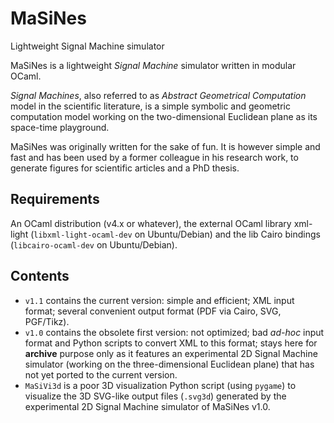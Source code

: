 # MaSiNes
Lightweight Signal Machine simulator

MaSiNes is a lightweight *Signal Machine* simulator written in modular OCaml.

*Signal Machines*, also referred to as *Abstract Geometrical Computation* model in the scientific literature, is a simple symbolic and geometric computation model working on the two-dimensional Euclidean plane as its space-time playground.

MaSiNes was originally written for the sake of fun. It is however simple and fast and has been used by a former colleague in his research work, to generate figures for scientific articles and a PhD thesis.

## Requirements

An OCaml distribution (v4.x or whatever), the external OCaml library xml-light (`libxml-light-ocaml-dev` on Ubuntu/Debian) and the lib Cairo bindings (`libcairo-ocaml-dev` on Ubuntu/Debian).

## Contents

- `v1.1` contains the current version: simple and efficient; XML input format; several convenient output format (PDF via Cairo, SVG, PGF/Tikz).
- `v1.0` contains the obsolete first version: not optimized; bad *ad-hoc* input format and Python scripts to convert XML to this format; stays here for **archive** purpose only as it features an experimental 2D Signal Machine simulator (working on the three-dimensional Euclidean plane) that has not yet ported to the current version.
- `MaSiVi3d` is a poor 3D visualization Python script (using `pygame`) to visualize the 3D SVG-like output files (`.svg3d`) generated by the experimental 2D Signal Machine simulator of MaSiNes v1.0.
